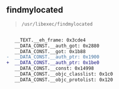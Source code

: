 ## findmylocated

> `/usr/libexec/findmylocated`

```diff

   __TEXT.__eh_frame: 0x3cde4
   __DATA_CONST.__auth_got: 0x2880
   __DATA_CONST.__got: 0x1b88
-  __DATA_CONST.__auth_ptr: 0x1900
+  __DATA_CONST.__auth_ptr: 0x1be0
   __DATA_CONST.__const: 0x14998
   __DATA_CONST.__objc_classlist: 0x1c0
   __DATA_CONST.__objc_protolist: 0x120

```
